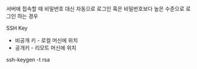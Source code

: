 서버에 접속할 때 비밀번호 대신 자동으로 로그인 혹은 비밀번호보다 높은 수준으로 로그인 하는 경우

SSH Key
* 비공개 키 - 로컬 머신에 위치
* 공개키 - 리모트 머신에 위치

ssh-keygen -t rsa
